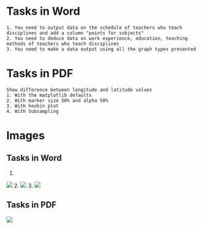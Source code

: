 # Tasks in Word
    1. You need to output data on the schedule of teachers who teach disciplines and add a column "points for subjects"
    2. You need to deduce data on work experience, education, teaching methods of teachers who teach disciplines
    3. You need to make a data output using all the graph types presented
# Tasks in PDF
    Show difference between longitude and latitude values
    1. With the matplotlib defaults
    2. With marker size 50% and alpha 50%
    3. With hexbin plot
    4. With Subsampling
# Images
  ## Tasks in Word

  1. 
  <img src="https://user-images.githubusercontent.com/98150971/208297990-52d1b80a-b096-4973-bbca-32634fa36b42.png">
  2.
  <img src="https://user-images.githubusercontent.com/98150971/208298029-4e636eea-82c5-4663-b3c1-d96c67567ea9.png">
  3.
  <img src="https://user-images.githubusercontent.com/98150971/208298056-d130baf1-04b7-4440-8457-0ab589a959b5.png">
  
  ## Tasks in PDF
  <img src="https://user-images.githubusercontent.com/98150971/207599577-07b38624-6a42-4142-837b-14b94b21a04d.png">

